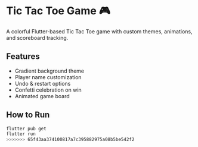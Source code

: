 # Tic Tac Toe Game 🎮
A colorful Flutter-based Tic Tac Toe game with custom themes, animations, and scoreboard tracking.

## Features
- Gradient background theme
- Player name customization
- Undo & restart options
- Confetti celebration on win
- Animated game board

## How to Run
```bash
flutter pub get
flutter run
>>>>>>> 65f43aa374100817a7c395882975a08b5be542f2
